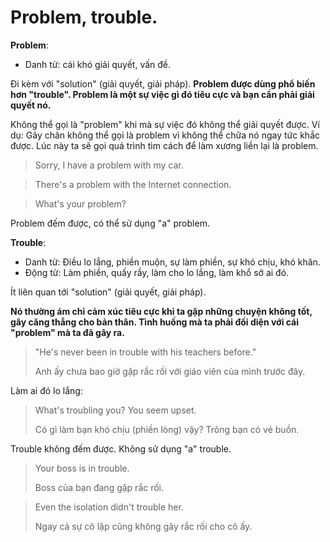 # Problem, trouble.

**Problem**: 
- Danh từ: cái khó giải quyết, vấn đề.

Đi kèm với "solution" (giải quyết, giải pháp).
**Problem được dùng phổ biến hơn "trouble". Problem là một sự việc gì đó tiêu cực và bạn cần phải giải quyết nó.**

Không thể gọi là "problem" khi mà sự việc đó không thể giải quyết được. Ví dụ: Gãy chân không thể gọi là problem vì không thể chữa nó ngay tức khắc được. Lúc này ta sẽ gọi quá trình tìm cách để làm xương liền lại là problem.

> Sorry, I have a problem with my car.

> There's a problem with the Internet connection.

> What's your problem?

Problem đếm được, có thể sử dụng "a" problem.

**Trouble**: 
- Danh từ: Điều lo lắng, phiền muộn, sự làm phiền, sự khó chịu, khó khăn.
- Động từ: Làm phiền, quấy rầy, làm cho lo lắng, làm khổ sở ai đó.

Ít liên quan tới "solution" (giải quyết, giải pháp). 

**Nó thường ám chỉ cảm xúc tiêu cực khi ta gặp những chuyện không tốt, gây căng thẳng cho bản thân. Tình huống mà ta phải đối diện với cái "problem" mà ta đã gây ra.**

> "He's never been in trouble with his teachers before."
>
> Anh ấy chưa bao giờ gặp rắc rối với giáo viên của mình trước đây.


Làm ai đó lo lắng:
> What's troubling you? You seem upset.
>
> Có gì làm bạn khó chịu (phiền lòng) vậy? Trông bạn có vẻ buồn.

Trouble không đếm được. Không sử dụng "a" trouble.

> Your boss is in trouble.
>
> Boss của bạn đang gặp rắc rối.

> Even the isolation didn't trouble her.
>
> Ngay cả sự cô lập cũng không gây rắc rối cho cô ấy.

